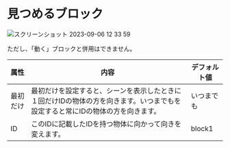 # 見つめるブロック

![スクリーンショット 2023-09-06 12 33 59](https://github.com/levelenter/blockvrock_doc/assets/43167728/440498a9-c60d-4431-89ad-8c493840e10a)

ただし、「動く」ブロックと併用はできません。

|属性|内容|デフォルト値|
|---|---|---|
|最初だけ|最初だけを設定すると、シーンを表示したときに１回だけIDの物体の方を向きます。いつまでもを設定すると常にIDの物体の方を向きます。|いつまでも|
|ID|このIDに記載したIDを持つ物体に向かって向きを変えます。|block1|
